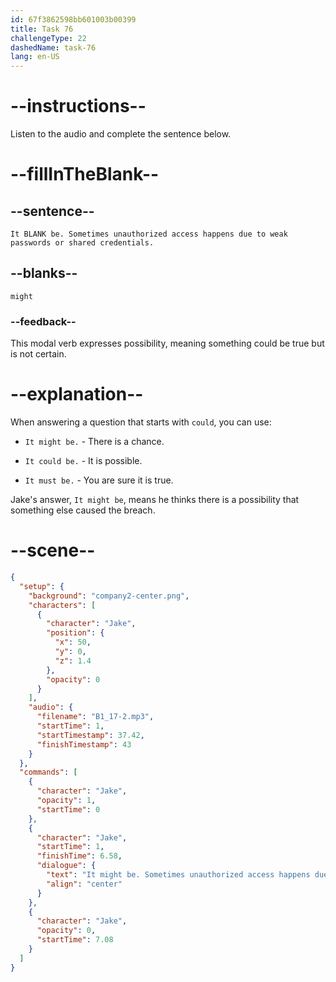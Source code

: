 ```yaml
---
id: 67f3862598bb601003b00399
title: Task 76
challengeType: 22
dashedName: task-76
lang: en-US
---
```


<!-- (audio) Jake: It might be. Sometimes unauthorized access happens due to weak passwords or shared credentials. -->

# --instructions--

Listen to the audio and complete the sentence below.

# --fillInTheBlank--

## --sentence--

`It BLANK be. Sometimes unauthorized access happens due to weak passwords or shared credentials.`

## --blanks--

`might`

### --feedback--

This modal verb expresses possibility, meaning something could be true but is not certain.

# --explanation--

When answering a question that starts with `could`, you can use:

- `It might be.` - There is a chance.

- `It could be.` - It is possible.

- `It must be.` - You are sure it is true.

Jake's answer, `It might be`, means he thinks there is a possibility that something else caused the breach.

# --scene--

```json
{
  "setup": {
    "background": "company2-center.png",
    "characters": [
      {
        "character": "Jake",
        "position": {
          "x": 50,
          "y": 0,
          "z": 1.4
        },
        "opacity": 0
      }
    ],
    "audio": {
      "filename": "B1_17-2.mp3",
      "startTime": 1,
      "startTimestamp": 37.42,
      "finishTimestamp": 43
    }
  },
  "commands": [
    {
      "character": "Jake",
      "opacity": 1,
      "startTime": 0
    },
    {
      "character": "Jake",
      "startTime": 1,
      "finishTime": 6.58,
      "dialogue": {
        "text": "It might be. Sometimes unauthorized access happens due to weak passwords or shared credentials.",
        "align": "center"
      }
    },
    {
      "character": "Jake",
      "opacity": 0,
      "startTime": 7.08
    }
  ]
}
```

